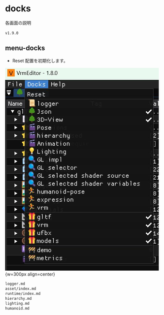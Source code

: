 # docks

各画面の説明

`v1.9.0`

## menu-docks

* Reset 配置を初期化します。

![docks](docks_menu.jpg){w=300px align=center}

```{toctree}
logger.md
asset/index.md
runtime/index.md
hierarchy.md
lighting.md
humanoid.md
```
